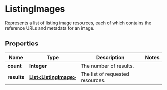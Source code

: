 

# ListingImages

Represents a list of listing image resources, each of which contains the reference URLs and metadata for an image.

## Properties

Name | Type | Description | Notes
------------ | ------------- | ------------- | -------------
**count** | **Integer** | The number of results. | 
**results** | [**List&lt;ListingImage&gt;**](ListingImage.md) | The list of requested resources. | 




